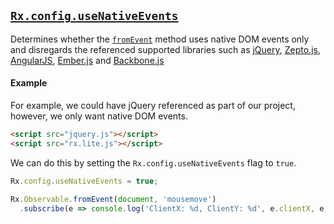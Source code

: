 ## [`Rx.config.useNativeEvents`]()

Determines whether the [`fromEvent`](../observable/observable_methods/fromevent.html) method uses native DOM events only and disregards the referenced supported libraries such as [jQuery](http://jquery.com/), [Zepto.js](http://zeptojs.com/), [AngularJS](https://angularjs.org/), [Ember.js](http://emberjs.com/) and [Backbone.js](http://backbonejs.org)

#### Example

For example, we could have jQuery referenced as part of our project, however, we only want native DOM events.

```html
<script src="jquery.js"></script>
<script src="rx.lite.js"></script>
```

We can do this by setting the `Rx.config.useNativeEvents` flag to `true`.

```js
Rx.config.useNativeEvents = true;

Rx.Observable.fromEvent(document, 'mousemove')
  .subscribe(e => console.log('ClientX: %d, ClientY: %d', e.clientX, e.clientY));
```